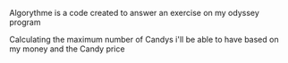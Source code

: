 Algorythme is a code created to answer an exercise on my odyssey program 

Calculating the maximum number of Candys i'll be able to have based on my money and the Candy price 
